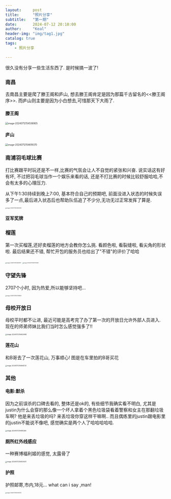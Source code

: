 ```yaml
---
layout:     post
title:      "照片分享"
subtitle:   "第一期"
date:       2024-07-12 20:10:00
author:     "Keal"
header-img: "img/tag1.jpg"
catalog: true
tags:
    - 照片分享

---
```


很久没有分享一些生活东西了. 是时候搞一波了!

### 南昌

去南昌主要是爬了滕王阁和庐山, 想去滕王阁肯定是因为那篇千古留名的<<滕王阁序>>. 而庐山则主要是因为小白想去,可惜那天下大雨了.

#### 滕王阁

<img src="https://raw.githubusercontent.com/kneed/typora_img_respository/main/typora/202407121545174.png" alt="image-20240712154536905" style="zoom:50%;" />

#### 庐山

<img src="https://raw.githubusercontent.com/kneed/typora_img_respository/main/typora/202407121546829.png" alt="image-20240712154618370" style="zoom:50%;" />

### 南浦羽毛球比赛

打比赛跟平时玩还是不一样,比赛的气氛会让人不自觉的紧张和兴奋. 说实话这有好有坏, 不过把羽毛球当作一个娱乐来看的话, 还是不打比赛的时候比较舒服哈哈,不会有太多的心理压力.

从下午1:30持续到晚上7:00, 基本符合自己的预期吧, 前面没进入状态的时候失误多了一点,最后进入状态后也帮助队伍追了不少分,无功无过正常发挥了算是.

<img src="https://raw.githubusercontent.com/kneed/typora_img_respository/main/typora/202407121546987.png" alt="image-20240712154634255" style="zoom: 25%;" />

#### 亚军奖牌

### 榴莲

第一次买榴莲,还好卖榴莲的地方会教你怎么挑. 看颜色啦, 看裂缝啦, 看尖角的形状啦. 最后结果还不错, 帮忙开包的服务员也给出了"不错"的评价了哈哈

<img src="https://raw.githubusercontent.com/kneed/typora_img_respository/main/typora/202407121547310.png" alt="image-20240712154654167" style="zoom:25%;" />

<img src="https://raw.githubusercontent.com/kneed/typora_img_respository/main/typora/202407121547805.png" alt="image-20240712154705548" style="zoom:25%;" />

### 守望先锋

2707个小时, 因为热爱,所以能够坚持吧...

<img src="https://raw.githubusercontent.com/kneed/typora_img_respository/main/typora/202407121547411.png" alt="image-20240712154728640" style="zoom:25%;" />

### 母校开放日

母校平时都不让进, 最近可能是高考完了办了第一次的开放日允许外部人员进入. 现在的师弟师妹比我们当时怎么感觉强多了!!

<img src="https://raw.githubusercontent.com/kneed/typora_img_respository/main/typora/202407121548084.png" alt="image-20240712154829496" style="zoom:33%;" />

#### 莲花山

和B哥去了一次莲花山, 万事顺心! 图是在车里拍的B哥买花

<img src="https://raw.githubusercontent.com/kneed/typora_img_respository/main/typora/202407121548138.png" alt="image-20240712154846725" style="zoom:33%;" />

### 其他

#### 电影:默杀

因为之前误杀的口碑去看的, 整体还是ok的, 有些细节我确实看不明白, 尤其是justin为什么会穿的那么像一个坏人拿着个黑色垃圾袋看着警察和女主在那翻垃圾车啊? 他是来丢垃圾的吗? 来丢垃圾你穿这样干嘛啊.. 而且偶练里的justin跟电影里的justin不能说不像吧, 感觉确实是两个人了哈哈哈哈哈.

<img src="https://raw.githubusercontent.com/kneed/typora_img_respository/main/typora/202407121549167.png" alt="image-20240712154916366" style="zoom:33%;" />

#### 厕所红外线感应

一种赛博福利姬的感觉, 太露骨了

<img src="https://raw.githubusercontent.com/kneed/typora_img_respository/main/typora/202407121549008.png" alt="image-20240712154934361" style="zoom:33%;" />

#### 护照

护照邮寄,市内,18元... what can i say ,man!

<img src="https://raw.githubusercontent.com/kneed/typora_img_respository/main/typora/202407121550348.png" alt="image-20240712155005374" style="zoom:25%;" />
